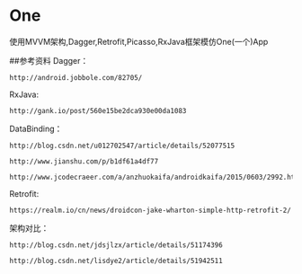 # One
使用MVVM架构,Dagger,Retrofit,Picasso,RxJava框架模仿One(一个)App

##参考资料
  Dagger：
  
    http://android.jobbole.com/82705/
    
  RxJava:
  
    http://gank.io/post/560e15be2dca930e00da1083
    
  DataBinding：
  
    http://blog.csdn.net/u012702547/article/details/52077515
    
    http://www.jianshu.com/p/b1df61a4df77
    
    http://www.jcodecraeer.com/a/anzhuokaifa/androidkaifa/2015/0603/2992.html
    
  Retrofit:
  
    https://realm.io/cn/news/droidcon-jake-wharton-simple-http-retrofit-2/
    
  架构对比：
  
    http://blog.csdn.net/jdsjlzx/article/details/51174396
    
    http://blog.csdn.net/lisdye2/article/details/51942511

